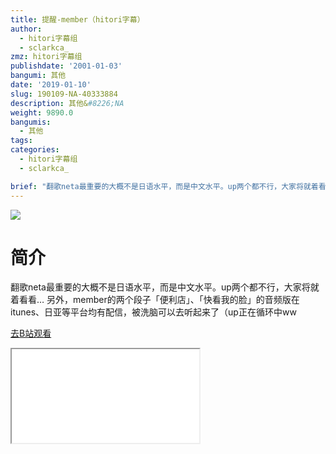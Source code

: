 ```yaml
---
title: 提醒-member（hitori字幕）
author:
  - hitori字幕组
  - sclarkca_
zmz: hitori字幕组
publishdate: '2001-01-03'
bangumi: 其他
date: '2019-01-10'
slug: 190109-NA-40333884
description: 其他&#8226;NA
weight: 9890.0
bangumis:
  - 其他
tags:
categories:
  - hitori字幕组
  - sclarkca_

brief: "翻歌neta最重要的大概不是日语水平，而是中文水平。up两个都不行，大家将就着看看… 另外，member的两个段子「便利店」、「快看我的脸」的音频版在itunes、日亚等平台均有配信，被洗脑可以去听起来了（up正在循环中ww"
---
```

![](https://i.imgur.com/Vp6beKe.jpg)
# 简介  
翻歌neta最重要的大概不是日语水平，而是中文水平。up两个都不行，大家将就着看看…
另外，member的两个段子「便利店」、「快看我的脸」的音频版在itunes、日亚等平台均有配信，被洗脑可以去听起来了（up正在循环中ww  

[去B站观看](https://www.bilibili.com/video/av40333884/)
<div class ="resp-container"><iframe class="testiframe" src="//player.bilibili.com/player.html?aid=40333884"", scrolling="no", allowfullscreen="true" > </iframe></div> 
